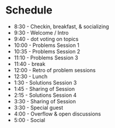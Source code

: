 # Schedule

- 8:30 - Checkin, breakfast, & socializing
- 9:30 - Welcome / Intro
- 9:40 - dot voting on topics
- 10:00 - Problems Session 1
- 10:35 - Problems Session 2
- 11:10 - Problems Session 3
- 11:40 - break
- 12:00 - Retro of problem sessions
- 12:30 - Lunch
- 1:30 - Solutions Session 3
- 1:45 - Sharing of Session
- 2:15 - Solutions Session 4
- 3:30 - Sharing of Session
- 3:30 - Special guest
- 4:00 - Overflow & open discussions
- 5:00 - Social
